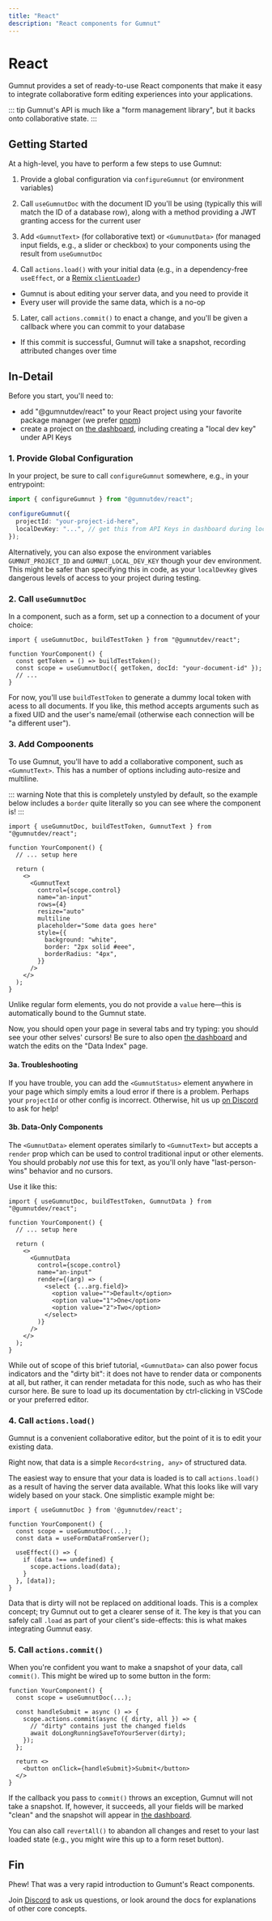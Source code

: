 ```yaml
---
title: "React"
description: "React components for Gumnut"
---
```


# React

Gumnut provides a set of ready-to-use React components that make it easy to integrate collaborative form editing experiences into your applications.

::: tip
Gumnut's API is much like a "form management library", but it backs onto collaborative state.
:::

## Getting Started

At a high-level, you have to perform a few steps to use Gumnut:

1. Provide a global configuration via `configureGumnut` (or environment variables)

2. Call `useGumnutDoc` with the document ID you'll be using (typically this will match the ID of a database row), along with a method providing a JWT granting access for the current user

3. Add `<GumnutText>` (for collaborative text) or `<GumunutData>` (for managed input fields, e.g., a slider or checkbox) to your components using the result from `useGumnutDoc`

4. Call `actions.load()` with your initial data (e.g., in a dependency-free `useEffect`, or a [Remix `clientLoader`](https://remix.run/docs/en/main/route/client-loader))

- Gumnut is about editing your server data, and you need to provide it
- Every user will provide the same data, which is a no-op

5. Later, call `actions.commit()` to enact a change, and you'll be given a callback where you can commit to your database

- If this commit is successful, Gumnut will take a snapshot, recording attributed changes over time

## In-Detail

Before you start, you'll need to:

- add "@gumnutdev/react" to your React project using your favorite package manager (we prefer [pnpm](https://pnpm.io/))
- create a project on [the dashboard](https://hackathon.gumnut.dev), including creating a "local dev key" under API Keys

### 1. Provide Global Configuration

In your project, be sure to call `configureGumnut` somewhere, e.g., in your entrypoint:

```ts
import { configureGumnut } from "@gumnutdev/react";

configureGumnut({
  projectId: "your-project-id-here",
  localDevKey: "...", // get this from API Keys in dashboard during local dev only
});
```

Alternatively, you can also expose the environment variables `GUMNUT_PROJECT_ID` and `GUMNUT_LOCAL_DEV_KEY` though your dev environment.
This might be safer than specifying this in code, as your `localDevKey` gives dangerous levels of access to your project during testing.

### 2. Call `useGumnutDoc`

In a component, such as a form, set up a connection to a document of your choice:

```tsx
import { useGumnutDoc, buildTestToken } from "@gumnutdev/react";

function YourComponent() {
  const getToken = () => buildTestToken();
  const scope = useGumnutDoc({ getToken, docId: "your-document-id" });
  // ...
}
```

For now, you'll use `buildTestToken` to generate a dummy local token with acess to all documents.
If you like, this method accepts arguments such as a fixed UID and the user's name/email (otherwise each connection will be "a different user").

### 3. Add Compoonents

To use Gumnut, you'll have to add a collaborative component, such as `<GumnutText>`.
This has a number of options including auto-resize and multiline.

::: warning
Note that this is completely unstyled by default, so the example below includes a `border` quite literally so you can see where the component is!
:::

```tsx
import { useGumnutDoc, buildTestToken, GumnutText } from "@gumnutdev/react";

function YourComponent() {
  // ... setup here

  return (
    <>
      <GumnutText
        control={scope.control}
        name="an-input"
        rows={4}
        resize="auto"
        multiline
        placeholder="Some data goes here"
        style={{
          background: "white",
          border: "2px solid #eee",
          borderRadius: "4px",
        }}
      />
    </>
  );
}
```

Unlike regular form elements, you do not provide a `value` here—this is automatically bound to the Gumnut state.

Now, you should open your page in several tabs and try typing: you should see your other selves' cursors!
Be sure to also open [the dashboard](https://hackathon.gumnut.dev) and watch the edits on the "Data Index" page.

#### 3a. Troubleshooting

If you have trouble, you can add the `<GumnutStatus>` element anywhere in your page which simply emits a loud error if there is a problem.
Perhaps your `projectId` or other config is incorrect.
Otherwise, hit us up [on Discord](https://discord.gg/yu3u87AUNR) to ask for help!

#### 3b. Data-Only Components

The `<GumnutData>` element operates similarly to `<GumnutText>` but accepts a `render` prop which can be used to control traditional input or other elements.
You should probably _not_ use this for text, as you'll only have "last-person-wins" behavior and no cursors.

Use it like this:

```tsx
import { useGumnutDoc, buildTestToken, GumnutData } from "@gumnutdev/react";

function YourComponent() {
  // ... setup here

  return (
    <>
      <GumnutData
        control={scope.control}
        name="an-input"
        render={(arg) => (
          <select {...arg.field}>
            <option value="">Default</option>
            <option value="1">One</option>
            <option value="2">Two</option>
          </select>
        )}
      />
    </>
  );
}
```

While out of scope of this brief tutorial, `<GumnutData>` can also power focus indicators and the "dirty bit": it does not have to render data or components at all, but rather, it can render metadata for this node, such as who has their cursor here.
Be sure to load up its documentation by ctrl-clicking in VSCode or your preferred editor.

### 4. Call `actions.load()`

Gumnut is a convenient collaborative editor, but the point of it is to edit your existing data.

Right now, that data is a simple `Record<string, any>` of structured data.

The easiest way to ensure that your data is loaded is to call `actions.load()` as a result of having the server data available.
What this looks like will vary widely based on your stack.
One simplistic example might be:

```tsx
import { useGumnutDoc } from '@gumnutdev/react';

function YourComponent() {
  const scope = useGumnutDoc(...);
  const data = useFormDataFromServer();

  useEffect(() => {
    if (data !== undefined) {
      scope.actions.load(data);
    }
  }, [data]);
}
```

Data that is dirty will not be replaced on additional loads.
This is a complex concept; try Gumnut out to get a clearer sense of it.
The key is that you can safely call `.load` as part of your client's side-effects: this is what makes integrating Gumnut easy.

### 5. Call `actions.commit()`

When you're confident you want to make a snapshot of your data, call `commit()`.
This might be wired up to some button in the form:

```tsx
function YourComponent() {
  const scope = useGumnutDoc(...);

  const handleSubmit = async () => {
    scope.actions.commit(async ({ dirty, all }) => {
      // "dirty" contains just the changed fields
      await doLongRunningSaveToYourServer(dirty);
    });
  };

  return <>
    <button onClick={handleSubmit}>Submit</button>
  </>
}
```

If the callback you pass to `commit()` throws an exception, Gumnut will not take a snapshot.
If, however, it succeeds, all your fields will be marked "clean" and the snapshot will appear in [the dashboard](https://hackathon.gumnut.dev).

You can also call `revertAll()` to abandon all changes and reset to your last loaded state (e.g., you might wire this up to a form reset button).

## Fin

Phew!
That was a very rapid introduction to Gumunt's React components.

Join [Discord](https://discord.gg/yu3u87AUNR) to ask us questions, or look around the docs for explanations of other core concepts.
